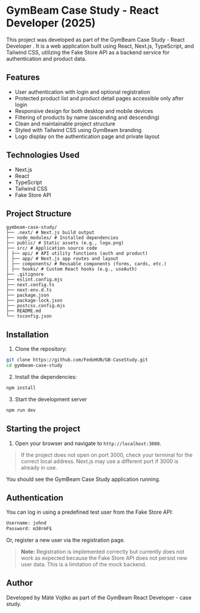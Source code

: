 # GymBeam Case Study - React Developer (2025)

This project was developed as part of the GymBeam Case Study - React Developer . It is a web application built
using React, Next.js, TypeScript, and Tailwind CSS, utilizing the Fake Store API as a backend service for authentication
and product data.

## Features

- User authentication with login and optional registration
- Protected product list and product detail pages accessible only after login
- Responsive design for both desktop and mobile devices
- Filtering of products by name (ascending and descending)
- Clean and maintainable project structure
- Styled with Tailwind CSS using GymBeam branding
- Logo display on the authentication page and private layout

## Technologies Used

- Next.js
- React
- TypeScript
- Tailwind CSS
- Fake Store API

## Project Structure

```
gymbeam-case-study/
├── .next/ # Next.js build output
├── node_modules/ # Installed dependencies
├── public/ # Static assets (e.g., logo.png)
├── src/ # Application source code
│ ├── api/ # API utility functions (auth and product)
│ ├── app/ # Next.js app routes and layout
│ ├── components/ # Reusable components (forms, cards, etc.)
│ ├── hooks/ # Custom React hooks (e.g., useAuth)
├── .gitignore
├── eslint.config.mjs
├── next.config.ts
├── next-env.d.ts
├── package.json
├── package-lock.json
├── postcss.config.mjs
├── README.md
└── tsconfig.json
```

## Installation

1. Clone the repository:

```bash
git clone https://github.com/FedoHUN/GB-CaseStudy.git
cd gymbeam-case-study
```

2. Install the dependencies:

```bash
npm install
```

3. Start the development server

```bash
npm run dev
```

## Starting the project

1. Open your browser and navigate to `http://localhost:3000`.

> If the project does not open on port 3000, check your terminal for the correct local address. Next.js may use a different port if 3000 is already in use.


You should see the GymBeam Case Study application running.

## Authentication

You can log in using a predefined test user from the Fake Store API:

```bash
Username: johnd
Password: m38rmF$
```

Or, register a new user via the registration page.

> **Note:** Registration is implemented correctly but currently does not work as expected because the Fake Store API
> does not persist new user data. This is a limitation of the mock backend.

## Author

Developed by Máté Vojtko as part of the GymBeam React Developer - case study.
